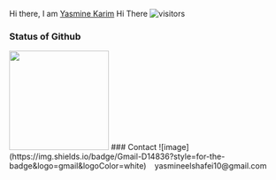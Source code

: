 <!---- ---->
Hi there, I am [Yasmine Karim](https://github.com/YasoKarim)
Hi There ![visitors](https://visitor-badge..me/badge?page_id=${your.YasoKarim}.${your.YasoKarim.id})
### Status of Github
<img height="180em" src="https://github-readme-stats.vercel.app/api?username=YasoKarim&show_icons=true&hide_border=true&&count_private=true&include_all_commits=true&theme=dark" />
### Contact
![image](https://img.shields.io/badge/Gmail-D14836?style=for-the-badge&logo=gmail&logoColor=white)  &ensp;   yasmineelshafei10@gmail.com 

<!---
[Anurag's GitHub stats](https://github-readme-stats.vercel.app/api?username=YasoKarim&theme=dark&show_icons=true)

YasoKarim/YasoKarim is a ✨ special ✨ repository because its `README.md` (this file) appears on your GitHub profile.
You can click the Preview link to take a look at your changes.
👋 Hi, I’m @YasoKarim
- 👀 I’m interested in ...
- 🌱 I’m currently learning ...
- 💞️ I’m looking to collaborate on ...
- 📫 How to reach me ...
[Anurag's GitHub stats](https://github-readme-stats.vercel.app/api?username=YasoKarim&theme=dark&show_icons=true)
z
--->
